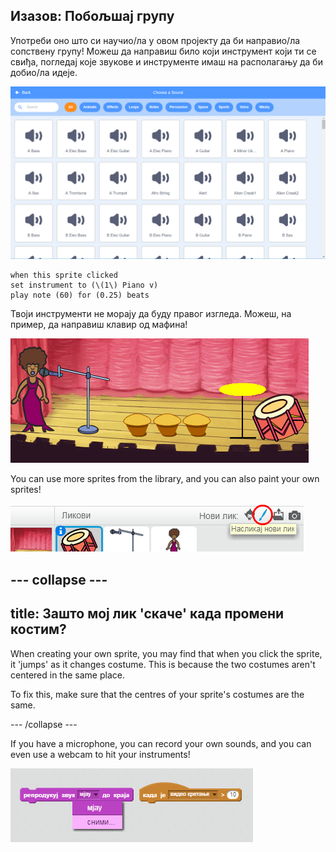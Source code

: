 ## Изазов: Побољшај групу

Употреби оно што си научио/ла у овом пројекту да би направио/ла сопствену групу! Можеш да направиш било који инструмент који ти се свиђа, погледај које звукове и инструменте имаш на располагању да би добио/ла идеје.

![снимак екрана](images/band-ideas-sounds.png)

```blocks3
when this sprite clicked
set instrument to (\(1\) Piano v)
play note (60) for (0.25) beats
```

Твоји инструменти не морају да буду правог изгледа. Можеш, на пример, да направиш клавир од мафина!

![снимак екрана](images/band-piano.png)

You can use more sprites from the library, and you can also paint your own sprites!

![снимак екрана](images/band-draw.png)

## \--- collapse \---

## title: Зашто мој лик 'скаче' када промени костим?

When creating your own sprite, you may find that when you click the sprite, it 'jumps' as it changes costume. This is because the two costumes aren't centered in the same place.

To fix this, make sure that the centres of your sprite's costumes are the same.

\--- /collapse \---

If you have a microphone, you can record your own sounds, and you can even use a webcam to hit your instruments!

![снимак екрана](images/band-io.png)
